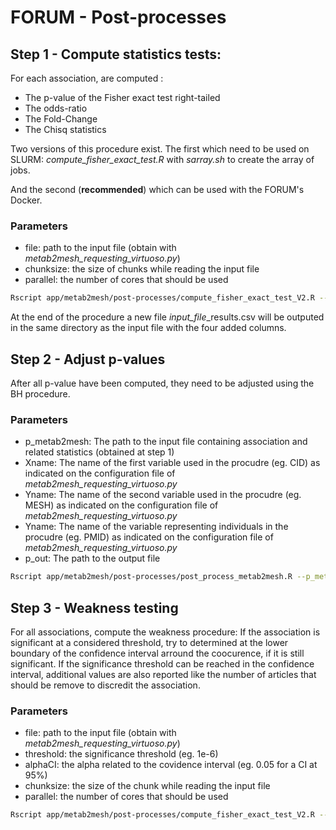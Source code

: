 # FORUM - Post-processes

## Step 1 - Compute statistics tests:

For each association, are computed :
- The p-value of the Fisher exact test right-tailed
- The odds-ratio
- The Fold-Change
- The Chisq statistics

Two versions of this procedure exist.
The first which need to be used on SLURM: *compute_fisher_exact_test.R* with *sarray.sh* to create the array of jobs.

And the second (**recommended**) which can be used with the FORUM's Docker.

### Parameters

- file: path to the input file (obtain with *metab2mesh_requesting_virtuoso.py*)
- chunksize: the size of chunks while reading the input file
- parallel: the number of cores that should be used

```bash
Rscript app/metab2mesh/post-processes/compute_fisher_exact_test_V2.R --file="/path/to/input" --chunksize=nchunk --parallel=ncores
```
At the end of the procedure a new file *input_file*_results.csv will be outputed in the same directory as the input file with the four added columns.


## Step 2 - Adjust p-values

After all p-value have been computed, they need to be adjusted using the BH procedure.

### Parameters

- p_metab2mesh: The path to the input file containing association and related statistics (obtained at step 1)
- Xname: The name of the first variable used in the procudre (eg. CID) as indicated on the configuration file of *metab2mesh_requesting_virtuoso.py*
- Yname: The name of the second variable used in the procudre (eg. MESH) as indicated on the configuration file of *metab2mesh_requesting_virtuoso.py*
- Yname: The name of the variable representing individuals in the procudre (eg. PMID) as indicated on the configuration file of *metab2mesh_requesting_virtuoso.py*
- p_out: The path to the output file

```bash
Rscript app/metab2mesh/post-processes/post_process_metab2mesh.R --p_metab2mesh="/path/to/file" --Xname="X_name" --Yname="Y_name" --Uname="U_name" --p_out="/path/to/out"
```

## Step 3 - Weakness testing

For all associations, compute the weakness procedure: If the association is significant at a considered threshold, try to determined at the lower boundary of the confidence interval arround the coocurence, if it is still significant. If the significance threshold can be reached in the confidence interval, additional values are also reported like the number of articles that should be remove to discredit the association.

### Parameters

- file: path to the input file (obtain with *metab2mesh_requesting_virtuoso.py*)
- threshold: the significance threshold (eg. 1e-6)
- alphaCI: the alpha related to the covidence interval (eg. 0.05 for a CI at 95%)
- chunksize: the size of the chunk while reading the input file
- parallel: the number of cores that should be used

```bash
Rscript app/metab2mesh/post-processes/compute_fisher_exact_test_V2.R --file="/path/to/input" --threshold=th --alphaCI=alpha --chunksize=nchunk --parallel=ncores
```